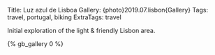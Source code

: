 Title: Luz azul de Lisboa
Gallery: {photo}2019.07.lisbon{Gallery}
Tags: travel, portugal, biking
ExtraTags: travel

Initial exploration of the light & friendly Lisbon area.
<!-- PELICAN_END_SUMMARY -->

{% gb_gallery 0 %}
